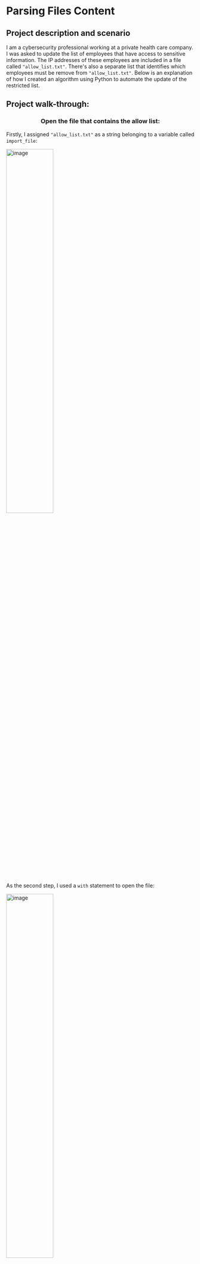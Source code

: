 <h1>Parsing Files Content</h1>


<h2>Project description and scenario</h2>

I am a cybersecurity professional working at a private health care company. I was asked to update the list of employees that have access to sensitive information. The IP addresses of these employees are included in a file called `"allow_list.txt"`. There's also a separate list that identifies which employees must be remove from `"allow_list.txt"`. Below is an explanation of how I created an algorithm using Python to automate the update of the restricted list.
<br />

<h2>Project walk-through:</h2>

<h3><p align="center">Open the file that contains the allow list:</h3>

Firstly, I assigned `"allow_list.txt"` as a string belonging to a variable called `import_file`:
<br/>

<img width="50%" alt="image" src="https://github.com/arnius88/PythonParsing/assets/152484037/8e4fbf8d-3dfc-48c7-956a-eafb9a0e7ab9"><br/>

As the second step, I used a `with` statement to open the file:
<br/>

<img width="50%" alt="image" src="https://github.com/arnius88/PythonParsing/assets/152484037/9379ebed-1620-4ff8-a1e4-f65cdda4432e"><br/>

The `with` statement allowed me to use the `.open()` function to access the content of the file in read mode. This is possible by specifying the name of the file to open and the action I want to perform on the file, through the two parameters of the `.open()` function included within the `()`. In this case, with the first parameter I call `import_file`, whilst with the second parameter I specify that I want to read the file by including the string `“r”`. The code also uses the as keyword to assign a variable named `file` which stores the output of the `.open()` function. `with` automatically closes the file after the `with` statement has run.<br/>

<h3><p align="center">Read the file contents:</h3>

To be able to read its content, the file has to be converted into a string. For this purpose, I used the `.read()` method:
<br/>

<img width="80%" alt="image" src="https://github.com/arnius88/PythonParsing/assets/152484037/1353ca32-c5eb-4cb9-8b3a-c57efefbbb95">
<br/>

I can now call a `.read()` method directly within the body of `with`. `.read()` directly converts files into strings that are readable in Python. For that reason, I used the following syntax:
<br/>

```ip_addresses = file.read()```
<br/>

This allowed me to convert the content of `file` into a string. At the same time, I assigned it to a new variable called `ip_addresses`, to simplify usability in the future.<br/>

<h3><p align="center">Convert the string into a list:</h3>

To remove individual IP addresses from the `"allow_list.txt"`, I needed its content to be in list format. Therefore, I next used the `.split()` method to convert the `ip_addresses` string into a list:<br/>

<img width="80%" alt="image" src="https://github.com/arnius88/PythonParsing/assets/152484037/92349b97-e0d0-45c7-ab0a-7b9e5692a6e3"><br/>

The `.split()` function is called by appending it to a string variable. The purpose of splitting `ip_addresses` into a list is to make it easier to remove IP addresses from the allow list. By default, the `.split()` function splits the text by whitespace into list elements. In this algorithm, the `.split()` function takes the data stored in the variable `ip_addresses`, a string of elements each separated by a whitespace, and converts it into a list. To store this list, I reassigned it back to the variable `ip_addresses`.<br/>

<h3><p align="center">Iterate through the remove list:</h3>

At this point, I needed to iterate through the list of IP addresses within `ip_addresses`. To do this, I used a `for` loop, which, in Python, repeats code for a specific sequence.<br/>

<img width="50%" alt="image" src="https://github.com/arnius88/PythonParsing/assets/152484037/c12c4c9a-c8cf-4cce-bcf0-08389d8a29e1"><br/>

The overall purpose of the `for` loop in a Python algorithm like this is to apply specific code statements to all elements in a sequence. The `for` keyword starts the `for` loop. It is followed by the loop variable `element` and the keyword `in`. The keyword `in` indicates to iterate through the sequence `ip_addresses` and assign each value to the loop variable `element`.<br/>

<h3><p align="center">Remove IP addresses that are on the remove list:</h3>

Moving on, I needed to build a conditional statement that would allow me to remove the elements of `ip_addresses` that are also contained in `remove_list`. I placed the statement inside the body of the `for` loop:<br/>

<img width="80%" alt="image" src="https://github.com/arnius88/PythonParsing/assets/152484037/ad2e5e93-b48b-4627-b5b7-6e515db5c766">

The conditional statement is opened by the `if` keyword. In essence, the statement is saying that if any element of the `ip_addresses` list is also found in `remove_list`, then the specific element should be removed from `ip_addresses`. I achieved this by appending the `.remove()` method using the following syntax:<br/>

```ip_addresses.remove(element)```
<br/>

`element` was assigned as the argument of the `.remove()` method. This way the loop iteration was able to remove each IP addresses marked in the `remove_list` from the `ip_addresses` list.
<br/>

<h3><p align="center">Update the file with the revised list of IP addresses:</h3>

Next step was about updating the original allow list file with the revised list of authorized IP addresses. The first thing I needed to do was to convert the list back into a string using the `.join()` method.<br/>

<img width="80%" alt="image" src="https://github.com/arnius88/PythonParsing/assets/152484037/28b30ee8-6775-4672-8091-c97f909004f2"><br/>

The `.join()` method takes in an iterable as its argument and concatenates every element of it into a string. In this case, the argument of the `.join()` method is `ip_addresses`. The `.join()` method is appended to a string consisting of the character that will be used to separate every element in the iterable once this is converted into a string. In my case, I use the string `"\n"`, which instructs Python to place each element into a new line. I reassigned the syntax to the same variable `ip_addresses`, so I was able to use it later in conjunction with the `.write()` method.<br/>

<img width="80%" alt="image" src="https://github.com/arnius88/PythonParsing/assets/152484037/0a3e6127-5bb3-45c7-a082-13e4911ca267"><br/>

In the following step, the write statement allowed me to open the original `import_file` using `.open()`, once again. In this case, the second argument of the `.open()` method was `”w”` which clarifies that I want to overwrite the content already present in `import_file`.<br/>

To make sure that the data in `"allow_list.txt"` is updated and that only authorized users can access restricted information, I needed to write over the existing content of the allow list using the `.write()` method. I did this by appending `.write()` to the `file` object and passing the `ip_addresses` variable as its argument.<br/>

<h3><p align="center">Project Summary:</h3>

I created an algorithm that removes IP addresses identified in a `remove_list` variable from the `"allow_list.txt"` file of approved IP addresses. This algorithm involved opening the file, converting it to a string to be read, and then converting this string to a list stored in the variable `ip_addresses`. I then iterated through the IP addresses in `ip_addresses`. With each iteration, I evaluated if the element was part of the `remove_list` list. If it was, I applied the `.remove()` method to it to remove the element from `ip_addresses`. After this, I used the `.join()` method to convert the `ip_addresses` back into a string so that I could write over the contents of the `"allow_list.txt"` file with the revised list of IP addresses.<br/>
